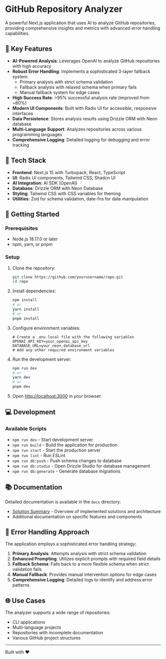 # GitHub Repository Analyzer

A powerful Next.js application that uses AI to analyze GitHub repositories, providing comprehensive insights and metrics with advanced error handling capabilities.

## 🚀 Key Features

- **AI-Powered Analysis**: Leverages OpenAI to analyze GitHub repositories with high accuracy
- **Robust Error Handling**: Implements a sophisticated 3-layer fallback system:
  - Primary analysis with strict schema validation
  - Fallback analysis with relaxed schema when primary fails
  - Manual fallback system for edge cases
- **High Success Rate**: >95% successful analysis rate (improved from ~60%)
- **Modern UI Components**: Built with Radix UI for accessible, responsive interfaces
- **Data Persistence**: Stores analysis results using Drizzle ORM with Neon database
- **Multi-Language Support**: Analyzes repositories across various programming languages
- **Comprehensive Logging**: Detailed logging for debugging and error tracking

## 🔧 Tech Stack

- **Frontend**: Next.js 15 with Turbopack, React, TypeScript
- **UI**: Radix UI components, Tailwind CSS, Shadcn UI
- **AI Integration**: AI SDK (OpenAI)
- **Database**: Drizzle ORM with Neon Database
- **Styling**: Tailwind CSS with CSS variables for theming
- **Utilities**: Zod for schema validation, date-fns for date manipulation

## 🚦 Getting Started

### Prerequisites

- Node.js 18.17.0 or later
- npm, yarn, or pnpm

### Setup

1. Clone the repository:
   ```bash
   git clone https://github.com/yourusername/repo.git
   cd repo
   ```

2. Install dependencies:
   ```bash
   npm install
   # or
   yarn install
   # or
   pnpm install
   ```

3. Configure environment variables:
   ```
   # Create a .env.local file with the following variables
   OPENAI_API_KEY=your_openai_api_key
   DATABASE_URL=your_neon_database_url
   # Add any other required environment variables
   ```

4. Run the development server:
   ```bash
   npm run dev
   # or
   yarn dev
   # or
   pnpm dev
   ```

5. Open [http://localhost:3000](http://localhost:3000) in your browser.

## 💻 Development

### Available Scripts

- `npm run dev` - Start development server
- `npm run build` - Build the application for production
- `npm run start` - Start the production server
- `npm run lint` - Run ESLint
- `npm run db:push` - Push schema changes to database
- `npm run db:studio` - Open Drizzle Studio for database management
- `npm run db:generate` - Generate database migrations

## 📚 Documentation

Detailed documentation is available in the `docs` directory:

- [Solution Summary](./docs/solution-summary.md) - Overview of implemented solutions and architecture
- Additional documentation on specific features and components

## 🔄 Error Handling Approach

The application employs a sophisticated error handling strategy:

1. **Primary Analysis**: Attempts analysis with strict schema validation
2. **Enhanced Prompting**: Utilizes explicit prompts with required field details
3. **Fallback Schema**: Falls back to a more flexible schema when strict validation fails
4. **Manual Fallback**: Provides manual intervention options for edge cases
5. **Comprehensive Logging**: Detailed logs to identify and address error patterns

## 🌐 Use Cases

The analyzer supports a wide range of repositories:
- CLI applications
- Multi-language projects
- Repositories with incomplete documentation
- Various GitHub project structures

---

Built with ❤️
